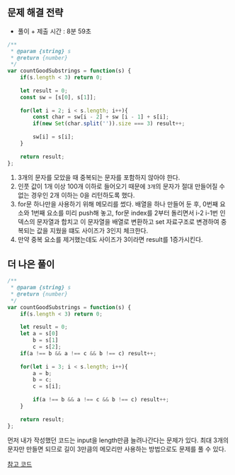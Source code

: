 ## 문제 해결 전략

- 풀이 + 제출 시간 : 8분 59초

```js
/**
 * @param {string} s
 * @return {number}
 */
var countGoodSubstrings = function(s) {
    if(s.length < 3) return 0;
    
    let result = 0;
    const sw = [s[0], s[1]];
    
    for(let i = 2; i < s.length; i++){
        const char = sw[i - 2] + sw [i - 1] + s[i];
        if(new Set(char.split('')).size === 3) result++;
        
        sw[i] = s[i];
    }
        
    return result;
};
```

1. 3개의 문자를 모았을 때 중복되는 문자를 포함하지 않아야 한다.
2. 인풋 값이 1개 이상 100개 이하로 들어오기 때문에 `3개`의 문자가 절대 만들어질 수 없는 경우인 2개 이하는 0을 리턴하도록 했다.
3. for문 하나만을 사용하기 위해 메모리를 썼다. 배열을 하나 만들어 둔 후, 0번째 요소와 1번째 요소를 미리 push해 놓고, for문 index를 2부터 돌리면서 i-2 i-1번 인덱스의 문자열과 합치고 이 문자열을 배열로 변환하고 set 자료구조로 변경하여 중복되는 값을 지웠을 떄도 사이즈가 3인지 체크한다.
4. 만약 중복 요소를 제거했는데도 사이즈가 3이라면 result를 1증가시킨다.



## 더 나은 풀이

```js
/**
 * @param {string} s
 * @return {number}
 */
var countGoodSubstrings = function(s) {
    if(s.length < 3) return 0;
    
    let result = 0;
    let a = s[0]
        b = s[1]
        c = s[2];
    if(a !== b && a !== c && b !== c) result++;
    
    for(let i = 3; i < s.length; i++){
        a = b;
        b = c;
        c = s[i];
        
        if(a !== b && a !== c && b !== c) result++;
    }
        
    return result;
};
```

먼저 내가 작성했던 코드는 input을 length만큼 늘려나간다는 문제가 있다.
최대 3개의 문자만 만들면 되므로 길이 3만큼의 메모리만 사용하는 방법으로도 문제를 풀 수 있다. 

[참고 코드](https://leetcode.com/problems/substrings-of-size-three-with-distinct-characters/discuss/1238665/Easy-Solution-O(n)-approach)

